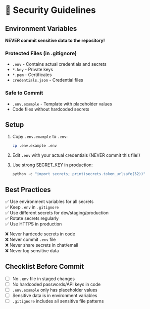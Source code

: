 # 🔐 Security Guidelines

## Environment Variables

**NEVER commit sensitive data to the repository!**

### Protected Files (in .gitignore)

- `.env` - Contains actual credentials and secrets
- `*.key` - Private keys
- `*.pem` - Certificates
- `credentials.json` - Credential files

### Safe to Commit

- `.env.example` - Template with placeholder values
- Code files without hardcoded secrets

## Setup

1. Copy `.env.example` to `.env`:
   ```bash
   cp .env.example .env
   ```

2. Edit `.env` with your actual credentials (NEVER commit this file!)

3. Use strong SECRET_KEY in production:
   ```python
   python -c "import secrets; print(secrets.token_urlsafe(32))"
   ```

## Best Practices

✅ Use environment variables for all secrets  
✅ Keep `.env` in `.gitignore`  
✅ Use different secrets for dev/staging/production  
✅ Rotate secrets regularly  
✅ Use HTTPS in production  

❌ Never hardcode secrets in code  
❌ Never commit `.env` file  
❌ Never share secrets in chat/email  
❌ Never log sensitive data  

## Checklist Before Commit

- [ ] No `.env` file in staged changes
- [ ] No hardcoded passwords/API keys in code
- [ ] `.env.example` only has placeholder values
- [ ] Sensitive data is in environment variables
- [ ] `.gitignore` includes all sensitive file patterns

